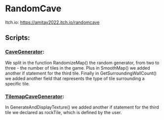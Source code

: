 # RandomCave

Itch.io: https://amitay2022.itch.io/randomcave

## Scripts:

### [CaveGenerator](https://github.com/Game-Project-Itay-Amit/RandomCave/blob/main/Assets/Scripts/CaveGenerator.cs):

We split in the function RandomizeMap() the random generator, from two to three - the number of tiles in the game.
Plus in SmoothMap() we added another if statement for the third tile.
Finally in GetSurroundingWallCount() we added another field that represents the type of tile surrounding a specific tile.

### [TilemapCaveGenerator](https://github.com/Game-Project-Itay-Amit/RandomCave/blob/main/Assets/Scripts/TilemapCaveGenerator.cs):

In GenerateAndDisplayTexture() we added another if statement for the third tile we declared as rockTile, which is defined by the user.


